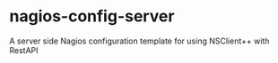 # nagios-config-server
A server side Nagios configuration template for using NSClient++ with RestAPI
